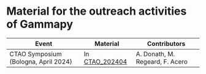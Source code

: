 # Material for the outreach activities of Gammapy


| Event               | Material                                                                                 | Contributors          |
|---------------------|------------------------------------------------------------------------------------------|-----------------------|
| CTAO Symposium (Bologna, April 2024)| In [CTAO_202404](https://github.com/gammapy-outreach/CTAO_202404) | A. Donath, M. Regeard, F. Acero |
